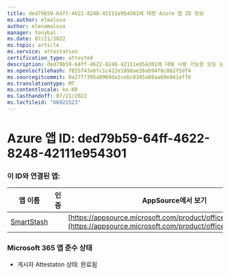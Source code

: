 ```yaml
---
title: ded79b59-64ff-4622-8248-42111e954301에 대한 Azure 앱 ID 정보
ms.author: elmalova
author: elenamalova
manager: tonybal
ms.date: 07/21/2022
ms.topic: article
ms.service: attestation
certification_type: attested
description: ded79b59-64ff-4622-8248-42111e954301에 대해 사용 가능한 모든 보안 및 규정 준수 정보입니다.
ms.openlocfilehash: f855743a6fc1c422e189dae26ab94f8c862f5df4
ms.sourcegitcommit: 0a27f7395a0969da2cebc8345a88aa69e841eff6
ms.translationtype: MT
ms.contentlocale: ko-KR
ms.lasthandoff: 07/21/2022
ms.locfileid: "66921523"
---
```

# <a name="azure-app-id-ded79b59-64ff-4622-8248-42111e954301"></a>Azure 앱 ID: ded79b59-64ff-4622-8248-42111e954301


### <a name="apps-associated-with-this-id"></a>이 ID와 연결된 앱:
| **앱 이름** | **인증** | **AppSource에서 보기** |
|--------------|---------------|-----------------------|
| [SmartStash](../forward/WA200004223.md) |  | [https://appsource.microsoft.com/product/office/WA200004223](https://appsource.microsoft.com/product/office/WA200004223) |

### <a name="microsoft-365-app-compliance-status"></a>Microsoft 365 앱 준수 상태
- 게시자 Attestaton 상태: 완료됨
